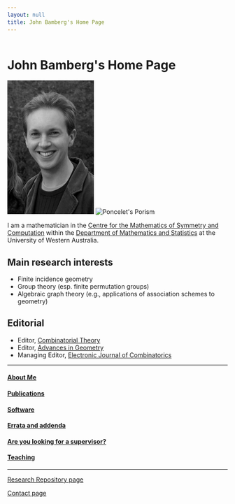 ```yaml
---
layout: null
title: John Bamberg's Home Page
---
```


<header>
<title>John Bamberg's Home Page</title>
</header>

# John Bamberg's Home Page

![Me](john31.png)
![Poncelet's Porism](ponceletporism.gif)

I am a mathematician in the [Centre for the Mathematics of Symmetry and Computation](http://cmsc.io) within the [Department of Mathematics and Statistics](https://www.uwa.edu.au/ems/schools/physics-mathematics-and-computing/mathematics-and-stats) at the University of Western Australia.

## Main research interests

- Finite incidence geometry
- Group theory (esp. finite permutation groups)
- Algebraic graph theory (e.g., applications of association schemes to geometry)

## Editorial

- Editor, [Combinatorial Theory](https://escholarship.org/uc/combinatorial_theory)
- Editor, [Advances in Geometry](https://www.degruyter.com/journal/key/ADVG/html)
- Managing Editor, [Electronic Journal of Combinatorics](https://www.combinatorics.org)

---

#### [About Me](about.html)
#### [Publications](publications.html)
#### [Software](software.html)
#### [Errata and addenda](errata.html)
#### [Are you looking for a supervisor?](supervision.html)
#### [Teaching](teaching.html)  
         
---

[Research Repository page](https://research-repository.uwa.edu.au/en/persons/john-bamberg)  

[Contact page](http://www.uwa.edu.au/people/john.bamberg)

